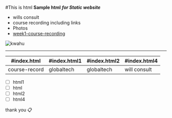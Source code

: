 #This is html
**Sample html**
***for Static website***
- wills consult
- course recording including links
- Photos
- [week1-course-recording](https://alpha-582.s3.eu-west-1.amazonaws.com/video1121010375.mp4)

![kwahu](https://cloud-s3bucket.s3.eu-west-1.amazonaws.com/kwahu.jpg)

--- ---
|#index.html|#index.html1|#index.html2|#index.html4|
-----------|-------------|------------|------------|
|course-record|globaltech|globaltech|will consult|



- [ ] html1
- [ ] html
- [ ] html2
- [ ] html4

thank you 📋
